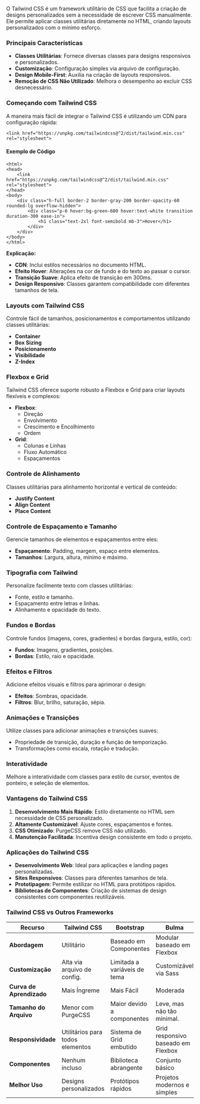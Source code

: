 O Tailwind CSS é um framework utilitário de CSS que facilita a criação de designs personalizados sem a necessidade de escrever CSS manualmente. Ele permite aplicar classes utilitárias diretamente no HTML, criando layouts personalizados com o mínimo esforço.

### **Principais Características**

- **Classes Utilitárias**: Fornece diversas classes para designs responsivos e personalizados.
- **Customização**: Configuração simples via arquivo de configuração.
- **Design Mobile-First**: Auxilia na criação de layouts responsivos.
- **Remoção de CSS Não Utilizado**: Melhora o desempenho ao excluir CSS desnecessário.

### **Começando com Tailwind CSS**

A maneira mais fácil de integrar o Tailwind CSS é utilizando um CDN para configuração rápida:

```
<link href="https://unpkg.com/tailwindcss@^2/dist/tailwind.min.css" rel="stylesheet">
```

#### **Exemplo de Código**

```
<html>
<head>
    <link href="https://unpkg.com/tailwindcss@^2/dist/tailwind.min.css" rel="stylesheet">
</head>
<body>
    <div class="h-full border-2 border-gray-200 border-opacity-60 rounded-lg overflow-hidden">
        <div class="p-6 hover:bg-green-600 hover:text-white transition duration-300 ease-in">
            <h1 class="text-2xl font-semibold mb-3">Hover</h1>
        </div>
    </div>
</body>
</html>
```

**Explicação:**

- **CDN**: Inclui estilos necessários no documento HTML.
- **Efeito Hover**: Alterações na cor de fundo e do texto ao passar o cursor.
- **Transição Suave**: Aplica efeito de transição em 300ms.
- **Design Responsivo**: Classes garantem compatibilidade com diferentes tamanhos de tela.

### **Layouts com Tailwind CSS**

Controle fácil de tamanhos, posicionamentos e comportamentos utilizando classes utilitárias:

- **Container**
- **Box Sizing**
- **Posicionamento**
- **Visibilidade**
- **Z-Index**

### **Flexbox e Grid**

Tailwind CSS oferece suporte robusto a Flexbox e Grid para criar layouts flexíveis e complexos:

- **Flexbox**:
    - Direção
    - Envolvimento
    - Crescimento e Encolhimento
    - Ordem
- **Grid**:
    - Colunas e Linhas
    - Fluxo Automático
    - Espaçamentos

### **Controle de Alinhamento**

Classes utilitárias para alinhamento horizontal e vertical de conteúdo:

- **Justify Content**
- **Align Content**
- **Place Content**

### **Controle de Espaçamento e Tamanho**

Gerencie tamanhos de elementos e espaçamentos entre eles:

- **Espaçamento**: Padding, margem, espaço entre elementos.
- **Tamanhos**: Largura, altura, mínimo e máximo.

### **Tipografia com Tailwind**

Personalize facilmente texto com classes utilitárias:

- Fonte, estilo e tamanho.
- Espaçamento entre letras e linhas.
- Alinhamento e opacidade do texto.

### **Fundos e Bordas**

Controle fundos (imagens, cores, gradientes) e bordas (largura, estilo, cor):

- **Fundos**: Imagens, gradientes, posições.
- **Bordas**: Estilo, raio e opacidade.

### **Efeitos e Filtros**

Adicione efeitos visuais e filtros para aprimorar o design:

- **Efeitos**: Sombras, opacidade.
- **Filtros**: Blur, brilho, saturação, sépia.

### **Animações e Transições**

Utilize classes para adicionar animações e transições suaves:

- Propriedade de transição, duração e função de temporização.
- Transformações como escala, rotação e tradução.

### **Interatividade**

Melhore a interatividade com classes para estilo de cursor, eventos de ponteiro, e seleção de elementos.

### **Vantagens do Tailwind CSS**

1. **Desenvolvimento Mais Rápido**: Estilo diretamente no HTML sem necessidade de CSS personalizado.
2. **Altamente Customizável**: Ajuste cores, espaçamentos e fontes.
3. **CSS Otimizado**: PurgeCSS remove CSS não utilizado.
4. **Manutenção Facilitada**: Incentiva design consistente em todo o projeto.

### **Aplicações do Tailwind CSS**

- **Desenvolvimento Web**: Ideal para aplicações e landing pages personalizadas.
- **Sites Responsivos**: Classes para diferentes tamanhos de tela.
- **Prototipagem**: Permite estilizar no HTML para protótipos rápidos.
- **Bibliotecas de Componentes**: Criação de sistemas de design consistentes com componentes reutilizáveis.

### **Tailwind CSS vs Outros Frameworks**

|**Recurso**|**Tailwind CSS**|**Bootstrap**|**Bulma**|
|---|---|---|---|
|**Abordagem**|Utilitário|Baseado em Componentes|Modular baseado em Flexbox|
|**Customização**|Alta via arquivo de config.|Limitada a variáveis de tema|Customizável via Sass|
|**Curva de Aprendizado**|Mais Íngreme|Mais Fácil|Moderada|
|**Tamanho do Arquivo**|Menor com PurgeCSS|Maior devido a componentes|Leve, mas não tão minimal.|
|**Responsividade**|Utilitários para todos elementos|Sistema de Grid embutido|Grid responsivo baseado em Flexbox|
|**Componentes**|Nenhum incluso|Biblioteca abrangente|Conjunto básico|
|**Melhor Uso**|Designs personalizados|Protótipos rápidos|Projetos modernos e simples|

